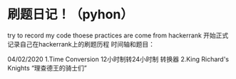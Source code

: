 # 刷题日记！（pyhon）
try to record my code
thoese practices are come from hackerrank
开始正式记录自己在hackerrank上的刷题历程
时间轴和题目：

04/02/2020
1.Time Conversion   12小时制转24小时制  转换器
2.King Richard's Knights     “理查德王的骑士们” 
